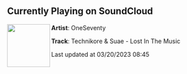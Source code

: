 ## Currently Playing on SoundCloud

[<img align="left" width="100" src="https://i1.sndcdn.com/artworks-frVPX0QrqWzi-0-t500x500.jpg">](https://soundcloud.com/oneseventy/technikore-suae-lost-in-the)

**Artist**: OneSeventy 

**Track**: Technikore & Suae - Lost In The Music

Last updated at 03/20/2023 08:45

